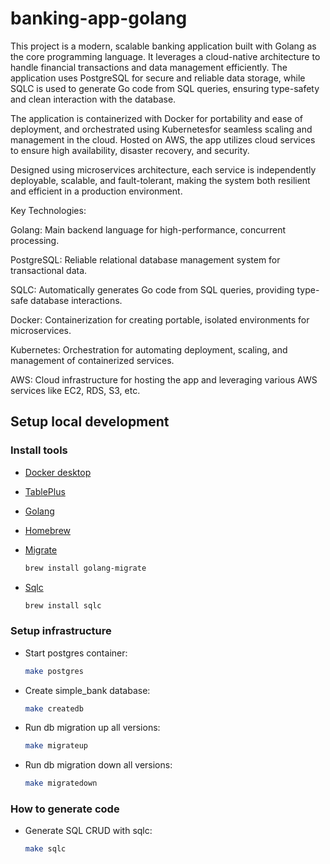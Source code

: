 # banking-app-golang

This project is a modern, scalable banking application built with Golang as the core programming language. It leverages a cloud-native architecture to handle financial transactions and data management efficiently. The application uses PostgreSQL for secure and reliable data storage, while SQLC is used to generate Go code from SQL queries, ensuring type-safety and clean interaction with the database.

The application is containerized with Docker for portability and ease of deployment, and orchestrated using Kubernetesfor seamless scaling and management in the cloud. Hosted on AWS, the app utilizes cloud services to ensure high availability, disaster recovery, and security.

Designed using microservices architecture, each service is independently deployable, scalable, and fault-tolerant, making the system both resilient and efficient in a production environment.

Key Technologies:

Golang: Main backend language for high-performance, concurrent processing.

PostgreSQL: Reliable relational database management system for transactional data.

SQLC: Automatically generates Go code from SQL queries, providing type-safe database interactions.

Docker: Containerization for creating portable, isolated environments for microservices.

Kubernetes: Orchestration for automating deployment, scaling, and management of containerized services.

AWS: Cloud infrastructure for hosting the app and leveraging various AWS services like EC2, RDS, S3, etc.

## Setup local development

### Install tools

- [Docker desktop](https://www.docker.com/products/docker-desktop)
- [TablePlus](https://tableplus.com/)
- [Golang](https://golang.org/)
- [Homebrew](https://brew.sh/)
- [Migrate](https://github.com/golang-migrate/migrate/tree/master/cmd/migrate)

  ```bash
  brew install golang-migrate
  ```

- [Sqlc](https://github.com/kyleconroy/sqlc#installation)

  ```bash
  brew install sqlc
  ```

### Setup infrastructure

- Start postgres container:

  ```bash
  make postgres
  ```

- Create simple_bank database:

  ```bash
  make createdb
  ```

- Run db migration up all versions:

  ```bash
  make migrateup
  ```

- Run db migration down all versions:

  ```bash
  make migratedown
  ```

### How to generate code

- Generate SQL CRUD with sqlc:

  ```bash
  make sqlc
  ```
  